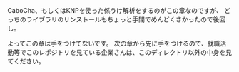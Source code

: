 CaboCha、もしくはKNPを使った係うけ解析をするのがこの章なのですが、
どっちのライブラリのリンストールもちょっと手間でめんどくさかったので後回し。

よってこの章は手をつけてないです。
次の章から先に手をつけるので、就職活動等でこのレポジトリを見ている企業さんは、このディレクトリ以外の中身を見てください。
